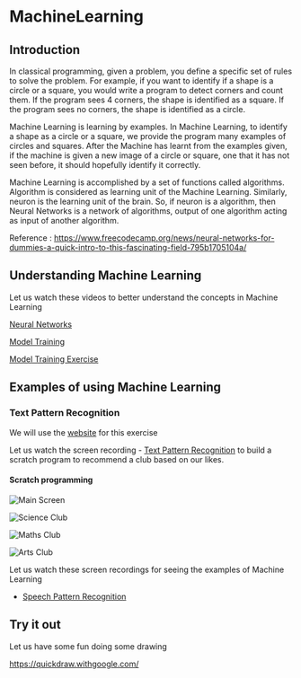 # MachineLearning
## Introduction

In classical programming, given a problem, you define a specific set of rules to solve the problem.  For example, if you want to identify if a shape is a circle or a square, you would write a program to detect corners and count them. If the program sees 4 corners, the shape is identified as a square.  If the program sees no corners, the shape is identified as a circle.

Machine Learning is learning by examples. In Machine Learning, to identify a shape as a circle or a square, we provide the program many examples of circles and squares.  After the Machine has learnt from the examples given, if the machine is given a new image of a circle or square, one that it has not seen before, it should hopefully identify it correctly.

Machine Learning is accomplished by a set of functions called algorithms.  Algorithm is considered as learning unit of the Machine Learning.  Similarly, neuron is the learning unit of the brain.  So, if neuron is a algorithm, then Neural Networks is a network of algorithms, output of one algorithm acting as input of another algorithm.

Reference : https://www.freecodecamp.org/news/neural-networks-for-dummies-a-quick-intro-to-this-fascinating-field-795b1705104a/


## Understanding Machine Learning

Let us watch these videos to better understand the concepts in Machine Learning

[Neural Networks](https://www.youtube.com/watch?v=bHvf7Tagt18)

[Model Training](https://youtu.be/3BhkeY974Rg)

[Model Training Exercise](https://teachablemachine.withgoogle.com/v1/)

## Examples of using Machine Learning

### Text Pattern Recognition

We will use the [website](https://machinelearningforkids.co.uk/) for this exercise

Let us watch the screen recording - [Text Pattern Recognition](https://1drv.ms/v/s!Ak2-o17j_0K2pjdsGA9RKCs7KUq3?e=CUA6b6) to build a scratch program to recommend a club based on our likes.


#### Scratch programming
![Main Screen](https://1drv.ms/u/s!Ak2-o17j_0K2pjqhbG0mjU7G8gW-?e=pWQ1zk)

![Science Club](https://1drv.ms/u/s!Ak2-o17j_0K2pjkXNvzh1kR8FToS?e=U2v07r)

![Maths Club](https://1drv.ms/u/s!Ak2-o17j_0K2pjgxCh9pUz5bRQha?e=EbZyq7)

![Arts Club](https://1drv.ms/u/s!Ak2-o17j_0K2pjv14sSzjrZ2iFtX?e=lEgNXa)


Let us watch these screen recordings for seeing the examples of Machine Learning

- [Speech Pattern Recognition](https://1drv.ms/u/s!Ak2-o17j_0K2pj0vZSMJnBpcTI_q?e=W6MYzI)

## Try it out

Let us have some fun doing some drawing

https://quickdraw.withgoogle.com/
